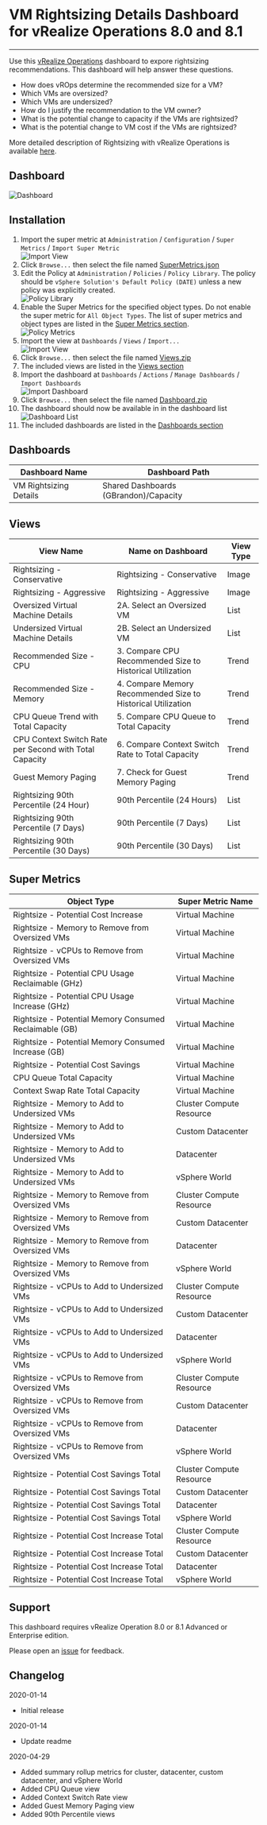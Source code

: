 
# VM Rightsizing Details Dashboard for vRealize Operations 8.0 and 8.1
---------

Use this [vRealize Operations](https://www.vmware.com/products/vrealize-operations.html) dashboard to expore rightsizing recommendations.  This dashboard will help answer these questions.  

* How does vROps determine the recommended size for a VM?
* Which VMs are oversized?
* Which VMs are undersized?
* How do I justify the recommendation to the VM owner?
* What is the potential change to capacity if the VMs are rightsized?
* What is the potential change to VM cost if the VMs are rightsized?

More detailed description of Rightsizing with vRealize Operations is available [here](http://blogs.vmware.com/management/2020/01/rightsizing-vms-with-vrealize-operations.html).

## Dashboard
![Dashboard](https://raw.githubusercontent.com/notoriousbdg/vrops-dashboard-rightsizing_details/master/Dashboard.png)

## Installation
1. Import the super metric at `Administration` / `Configuration` / `Super Metrics` / `Import Super Metric`  
![Import View](https://raw.githubusercontent.com/notoriousbdg/vrops-dashboard-rightsizing_details/master/Import_Super_Metric.png)
2. Click `Browse...` then select the file named [SuperMetrics.json](https://raw.githubusercontent.com/notoriousbdg/vrops-dashboard-rightsizing_details/master/Supermetrics.json)
3. Edit the Policy at `Administration` / `Policies` / `Policy Library`.  The policy should be `vSphere Solution's Default Policy (DATE)` unless a new policy was explicitly created.  
![Policy Library](https://raw.githubusercontent.com/notoriousbdg/vrops-dashboard-rightsizing_details/master/Policy_Library.png)
4. Enable the Super Metrics for the specified object types.  Do not enable the super metric for `All Object Types`.  The list of super metrics and object types are listed in the [Super Metrics section](#Super-Metrics).  
![Policy Metrics](https://raw.githubusercontent.com/notoriousbdg/vrops-dashboard-rightsizing_details/master/Policy_Metrics.png)
5. Import the view at `Dashboards` / `Views` / `Import...`  
![Import View](https://raw.githubusercontent.com/notoriousbdg/vrops-dashboard-rightsizing_details/master/Import_View.png)
6. Click `Browse...` then select the file named [Views.zip](https://github.com/notoriousbdg/vrops-dashboard-rightsizing_details/raw/master/Views.zip)
7. The included views are listed in the [Views section](#Views)
8. Import the dashboard at `Dashboards` / `Actions` / `Manage Dashboards` / `Import Dashboards`  
![Import Dashboard](https://raw.githubusercontent.com/notoriousbdg/vrops-dashboard-rightsizing_details/master/Import_Dashboard.png)
9. Click `Browse...` then select the file named [Dashboard.zip](https://github.com/notoriousbdg/vrops-dashboard-rightsizing_details/raw/master/Dashboard.zip)
10. The dashboard should now be available in in the dashboard list  
![Dashboard List](https://raw.githubusercontent.com/notoriousbdg/vrops-dashboard-rightsizing_details/master/Dashboard_List.png)
11. The included dashboards are listed in the [Dashboards section](#Dashboards)

## Dashboards
| Dashboard Name | Dashboard Path |
|--|--|
| VM Rightsizing Details | Shared Dashboards (GBrandon)/Capacity |

## Views
| View Name | Name on Dashboard | View Type |
|--|--|--|
| Rightsizing - Conservative | Rightsizing - Conservative | Image |
| Rightsizing - Aggressive | Rightsizing - Aggressive | Image |
| Oversized Virtual Machine Details | 2A. Select an Oversized VM | List |
| Undersized Virtual Machine Details | 2B. Select an Undersized VM | List |
| Recommended Size - CPU | 3. Compare CPU Recommended Size to Historical Utilization | Trend |
| Recommended Size - Memory | 4. Compare Memory Recommended Size to Historical Utilization | Trend |
| CPU Queue Trend with Total Capacity | 5. Compare CPU Queue to Total Capacity | Trend |
| CPU Context Switch Rate per Second with Total Capacity | 6. Compare Context Switch Rate to Total Capacity | Trend |
| Guest Memory Paging | 7. Check for Guest Memory Paging | Trend |
| Rightsizing 90th Percentile (24 Hour) | 90th Percentile (24 Hours) | List |
| Rightsizing 90th Percentile (7 Days) | 90th Percentile (7 Days) | List |
| Rightsizing 90th Percentile (30 Days) | 90th Percentile (30 Days) | List |

## Super Metrics
| Object Type | Super Metric Name |
|--|--|
| Rightsize - Potential Cost Increase | Virtual Machine |
| Rightsize - Memory to Remove from Oversized VMs | Virtual Machine |
| Rightsize - vCPUs to Remove from Oversized VMs | Virtual Machine |
| Rightsize - Potential CPU Usage Reclaimable (GHz) | Virtual Machine |
| Rightsize - Potential CPU Usage Increase (GHz) | Virtual Machine |
| Rightsize - Potential Memory Consumed Reclaimable (GB) | Virtual Machine |
| Rightsize - Potential Memory Consumed Increase (GB) | Virtual Machine |
| Rightsize - Potential Cost Savings | Virtual Machine |
| CPU Queue Total Capacity | Virtual Machine |
| Context Swap Rate Total Capacity | Virtual Machine |
| Rightsize - Memory to Add to Undersized VMs | Cluster Compute Resource |
| Rightsize - Memory to Add to Undersized VMs | Custom Datacenter |
| Rightsize - Memory to Add to Undersized VMs | Datacenter |
| Rightsize - Memory to Add to Undersized VMs | vSphere World |
| Rightsize - Memory to Remove from Oversized VMs | Cluster Compute Resource |
| Rightsize - Memory to Remove from Oversized VMs | Custom Datacenter |
| Rightsize - Memory to Remove from Oversized VMs | Datacenter |
| Rightsize - Memory to Remove from Oversized VMs | vSphere World |
| Rightsize - vCPUs to Add to Undersized VMs | Cluster Compute Resource |
| Rightsize - vCPUs to Add to Undersized VMs | Custom Datacenter |
| Rightsize - vCPUs to Add to Undersized VMs | Datacenter |
| Rightsize - vCPUs to Add to Undersized VMs | vSphere World |
| Rightsize - vCPUs to Remove from Oversized VMs | Cluster Compute Resource |
| Rightsize - vCPUs to Remove from Oversized VMs | Custom Datacenter |
| Rightsize - vCPUs to Remove from Oversized VMs | Datacenter |
| Rightsize - vCPUs to Remove from Oversized VMs | vSphere World |
| Rightsize - Potential Cost Savings Total | Cluster Compute Resource |
| Rightsize - Potential Cost Savings Total | Custom Datacenter |
| Rightsize - Potential Cost Savings Total | Datacenter |
| Rightsize - Potential Cost Savings Total | vSphere World |
| Rightsize - Potential Cost Increase Total | Cluster Compute Resource |
| Rightsize - Potential Cost Increase Total | Custom Datacenter |
| Rightsize - Potential Cost Increase Total | Datacenter |
| Rightsize - Potential Cost Increase Total | vSphere World |

## Support

This dashboard requires vRealize Operation 8.0 or 8.1 Advanced or Enterprise edition.

Please open an [issue](https://github.com/notoriousbdg/vrops-dashboard-rightsizing_details/issues) for feedback.

## Changelog
2020-01-14
* Initial release

2020-01-14
* Update readme

2020-04-29
* Added summary rollup metrics for cluster, datacenter, custom datacenter, and vSphere World
* Added CPU Queue view
* Added Context Switch Rate view
* Added Guest Memory Paging view
* Added 90th Percentile views
